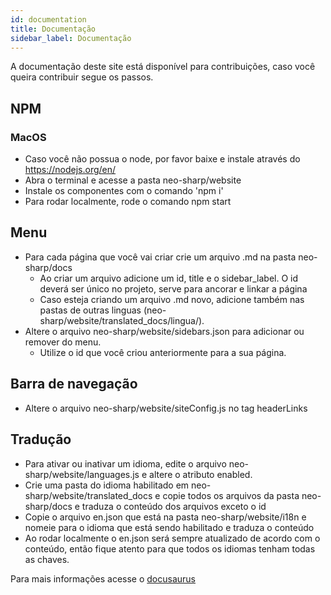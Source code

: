 ```yaml
---
id: documentation
title: Documentação
sidebar_label: Documentação
---
```


A documentação deste site está disponível para contribuições, caso você queira contribuir segue os passos.

## NPM

### MacOS
- Caso você não possua o node, por favor baixe e instale através do https://nodejs.org/en/
- Abra o terminal e acesse a pasta neo-sharp/website
- Instale os componentes com o comando 'npm i'
- Para rodar localmente, rode o comando npm start

## Menu 
- Para cada página que você vai criar crie um arquivo .md na pasta neo-sharp/docs
	- Ao criar um arquivo adicione um id, title e o sidebar_label. O id deverá ser único no projeto, serve para ancorar e linkar a página 
	- Caso esteja criando um arquivo .md novo, adicione também nas pastas de outras linguas (neo-sharp/website/translated_docs/lingua/).
- Altere o arquivo neo-sharp/website/sidebars.json para adicionar ou remover do menu.
	- Utilize o id que você criou anteriormente para a sua página.

## Barra de navegação
- Altere o arquivo neo-sharp/website/siteConfig.js no tag headerLinks

## Tradução
- Para ativar ou inativar um idioma, edite o arquivo neo-sharp/website/languages.js e altere o atributo enabled.
- Crie uma pasta do idioma habilitado em neo-sharp/website/translated_docs e copie todos os arquivos da pasta neo-sharp/docs e traduza o conteúdo dos arquivos exceto o id 
- Copie o arquivo en.json que está na pasta neo-sharp/website/i18n e nomeie para o idioma que está sendo habilitado e traduza o conteúdo
- Ao rodar localmente o en.json será sempre atualizado de acordo com o conteúdo, então fique atento para que todos os idiomas tenham todas as chaves.


Para mais informações acesse o [docusaurus](https://docusaurus.io/en/)